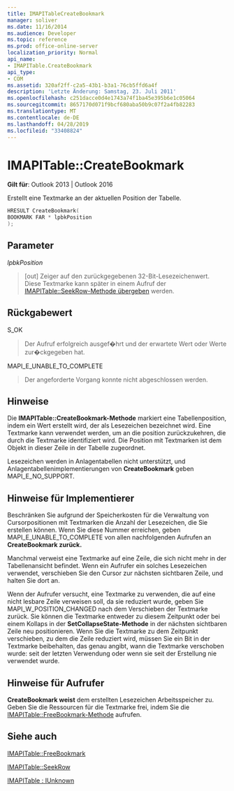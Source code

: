 ```yaml
---
title: IMAPITableCreateBookmark
manager: soliver
ms.date: 11/16/2014
ms.audience: Developer
ms.topic: reference
ms.prod: office-online-server
localization_priority: Normal
api_name:
- IMAPITable.CreateBookmark
api_type:
- COM
ms.assetid: 320af2ff-c2a5-43b1-b3a1-76cb5ffd6a4f
description: 'Letzte Änderung: Samstag, 23. Juli 2011'
ms.openlocfilehash: c251dacce0d4e1743a74f1ba45e395b6e1c05064
ms.sourcegitcommit: 8657170d071f9bcf680aba50b9c07f2a4fb82283
ms.translationtype: MT
ms.contentlocale: de-DE
ms.lasthandoff: 04/28/2019
ms.locfileid: "33408824"
---
```

# <a name="imapitablecreatebookmark"></a>IMAPITable::CreateBookmark

  
  
**Gilt für**: Outlook 2013 | Outlook 2016 
  
Erstellt eine Textmarke an der aktuellen Position der Tabelle.
  
```cpp
HRESULT CreateBookmark(
BOOKMARK FAR * lpbkPosition
);
```

## <a name="parameters"></a>Parameter

 _lpbkPosition_
  
> [out] Zeiger auf den zurückgegebenen 32-Bit-Lesezeichenwert. Diese Textmarke kann später in einem Aufruf der [IMAPITable::SeekRow-Methode übergeben](imapitable-seekrow.md) werden. 
    
## <a name="return-value"></a>Rückgabewert

S_OK 
  
> Der Aufruf erfolgreich ausgef�hrt und der erwartete Wert oder Werte zur�ckgegeben hat.
    
MAPI_E_UNABLE_TO_COMPLETE 
  
> Der angeforderte Vorgang konnte nicht abgeschlossen werden.
    
## <a name="remarks"></a>Hinweise

Die **IMAPITable::CreateBookmark-Methode** markiert eine Tabellenposition, indem ein Wert erstellt wird, der als Lesezeichen bezeichnet wird. Eine Textmarke kann verwendet werden, um an die position zurückzukehren, die durch die Textmarke identifiziert wird. Die Position mit Textmarken ist dem Objekt in dieser Zeile in der Tabelle zugeordnet. 
  
Lesezeichen werden in Anlagentabellen nicht unterstützt, und Anlagentabellenimplementierungen von **CreateBookmark** geben MAPI_E_NO_SUPPORT. 
  
## <a name="notes-to-implementers"></a>Hinweise für Implementierer

Beschränken Sie aufgrund der Speicherkosten für die Verwaltung von Cursorpositionen mit Textmarken die Anzahl der Lesezeichen, die Sie erstellen können. Wenn Sie diese Nummer erreichen, geben MAPI_E_UNABLE_TO_COMPLETE von allen nachfolgenden Aufrufen an **CreateBookmark zurück.**
  
Manchmal verweist eine Textmarke auf eine Zeile, die sich nicht mehr in der Tabellenansicht befindet. Wenn ein Aufrufer ein solches Lesezeichen verwendet, verschieben Sie den Cursor zur nächsten sichtbaren Zeile, und halten Sie dort an. 
  
Wenn der Aufrufer versucht, eine Textmarke zu verwenden, die auf eine nicht lesbare Zeile verweisen soll, da sie reduziert wurde, geben Sie MAPI_W_POSITION_CHANGED nach dem Verschieben der Textmarke zurück. Sie können die Textmarke entweder zu diesem Zeitpunkt oder bei einem Kollaps in der **SetCollapseState-Methode** in der nächsten sichtbaren Zeile neu positionieren. Wenn Sie die Textmarke zu dem Zeitpunkt verschieben, zu dem die Zeile reduziert wird, müssen Sie ein Bit in der Textmarke beibehalten, das genau angibt, wann die Textmarke verschoben wurde: seit der letzten Verwendung oder wenn sie seit der Erstellung nie verwendet wurde. 
  
## <a name="notes-to-callers"></a>Hinweise für Aufrufer

 **CreateBookmark weist** dem erstellten Lesezeichen Arbeitsspeicher zu. Geben Sie die Ressourcen für die Textmarke frei, indem Sie die [IMAPITable::FreeBookmark-Methode](imapitable-freebookmark.md) aufrufen. 
  
## <a name="see-also"></a>Siehe auch



[IMAPITable::FreeBookmark](imapitable-freebookmark.md)
  
[IMAPITable::SeekRow](imapitable-seekrow.md)
  
[IMAPITable : IUnknown](imapitableiunknown.md)

